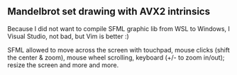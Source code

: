 ## Mandelbrot set drawing with AVX2 intrinsics

Because I did not want to compile SFML graphic lib from WSL to Windows, I Visual Studio, not bad, but Vim is better :)

SFML allowed to move across the screen with touchpad, mouse clicks (shift the center & zoom), mouse wheel scrolling, keyboard (+/- to zoom in/out); resize the screen and more and more.


